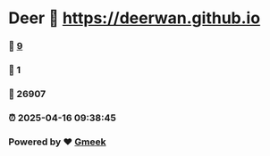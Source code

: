 # Deer :link: https://deerwan.github.io 
### :page_facing_up: [9](https://deerwan.github.io/tag.html) 
### :speech_balloon: 1 
### :hibiscus: 26907 
### :alarm_clock: 2025-04-16 09:38:45 
### Powered by :heart: [Gmeek](https://github.com/Meekdai/Gmeek)
